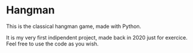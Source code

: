 # Hangman
This is the classical hangman game, made with Python.

It is my very first indipendent project, made back in 2020 just for exercice. Feel free to use the code as you wish.
